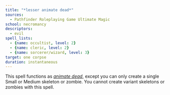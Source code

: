 ```yaml
---
title: "*lesser animate dead*"
sources:
  - Pathfinder Roleplaying Game Ultimate Magic
school: necromancy
descriptors:
  - evil
spell_lists:
  - {name: occultist, level: 2}
  - {name: cleric, level: 2}
  - {name: sorcerer/wizard, level: 3}
target: one corpse
duration: instantaneous
---
```


This spell functions as [*animate dead*](/spells/animate-dead/), except you can only create a single Small or Medium skeleton or zombie. You cannot create variant skeletons or zombies with this spell.

